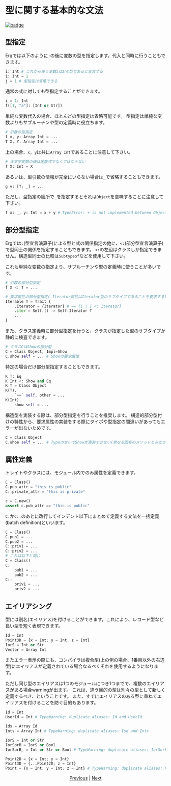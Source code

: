 # 型に関する基本的な文法

[![badge](https://img.shields.io/endpoint.svg?url=https%3A%2F%2Fgezf7g7pd5.execute-api.ap-northeast-1.amazonaws.com%2Fdefault%2Fsource_up_to_date%3Fowner%3Derg-lang%26repos%3Derg%26ref%3Dmain%26path%3Ddoc/EN/syntax/type/02_basic.md%26commit_hash%3D51de3c9d5a9074241f55c043b9951b384836b258)](https://gezf7g7pd5.execute-api.ap-northeast-1.amazonaws.com/default/source_up_to_date?owner=erg-lang&repos=erg&ref=main&path=doc/EN/syntax/type/02_basic.md&commit_hash=51de3c9d5a9074241f55c043b9951b384836b258)

## 型指定

Ergでは以下のように`:`の後に変数の型を指定します。代入と同時に行うこともできます。

```python
i: Int # これから使う変数iはInt型であると宣言する
i: Int = 1
j = 1 # 型指定は省略できる
```

通常の式に対しても型指定することができます。

```python
i = 1: Int
f([1, "a"]: [Int or Str])
```

単純な変数代入の場合、ほとんどの型指定は省略可能です。
型指定は単純な変数よりもサブルーチンや型の定義時に役立ちます。

```python
# 引数の型指定
f x, y: Array Int = ...
T X, Y: Array Int = ...
```

上の場合、`x, y`は共に`Array Int`であることに注意して下さい。

```python
# 大文字変数の値は定数式でなくてはならない
f X: Int = X
```

あるいは、型引数の情報が完全にいらない場合は`_`で省略することもできます。

```python
g v: [T; _] = ...
```

ただし、型指定の箇所で`_`を指定するとそれは`Object`を意味することに注意して下さい。

```python
f x: _, y: Int = x + y # TypeError: + is not implemented between Object and Int
```

## 部分型指定

Ergでは`:`(型宣言演算子)による型と式の関係指定の他に、`<:`(部分型宣言演算子)で型同士の関係を指定することもできます。
`<:`の左辺はクラスしか指定できません。構造型同士の比較は`Subtypeof`などを使用して下さい。

これも単純な変数の指定より、サブルーチンや型の定義時に使うことが多いです。

```python
# 引数の部分型指定
f X <: T = ...

# 要求属性の部分型指定(.Iterator属性はIterator型のサブタイプであることを要求する)
Iterable T = Trait {
    .Iterator = {Iterator} # == {I | I <: Iterator}
    .iter = Self.() -> Self.Iterator T
    ...
}
```

また、クラス定義時に部分型指定を行うと、クラスが指定した型のサブタイプか静的に検査できます。

```python
# クラスCはShowの部分型
C = Class Object, Impl=Show
C.show self = ... # Showの要求属性
```

特定の場合だけ部分型指定することもできます。

```python
K T: Eq
K Int <: Show and Eq
K T = Class Object
K(T).
    `==` self, other = ...
K(Int).
    show self = ...
```

構造型を実装する際は、部分型指定を行うことを推奨します。
構造的部分型付けの特性から、要求属性の実装をする際にタイポや型指定の間違いがあってもエラーが出ないためです。

```python
C = Class Object
C.shoe self = ... # TypoのせいでShowが実装できない(単なる固有のメソッドとみなされる)
```

## 属性定義

トレイトやクラスには、モジュール内でのみ属性を定義できます。

```python
C = Class()
C.pub_attr = "this is public"
C::private_attr = "this is private"

c = C.new()
assert c.pub_attr == "this is public"
```

`C.`か`C::`のあとに改行してインデント以下にまとめて定義する文法を一括定義(batch definition)といいます。

```python
C = Class()
C.pub1 = ...
C.pub2 = ...
C::priv1 = ...
C::priv2 = ...
# これは以下と同じ
C = Class()
C.
    pub1 = ...
    pub2 = ...
C::
    priv1 = ...
    priv2 = ...
```

## エイリアシング

型には別名(エイリアス)を付けることができます。これにより、レコード型など長い型を短く表現できます。

```python
Id = Int
Point3D = {x = Int; y = Int; z = Int}
IorS = Int or Str
Vector = Array Int
```

またエラー表示の際にも、コンパイラは複合型(上の例の場合、1番目以外の右辺型)にエイリアスが定義されている場合なるべくそれを使用するようになります。

ただし同じ型のエイリアスは1つのモジュールにつき1つまでで、複数のエイリアスがある場合warningが出ます。
これは、違う目的の型は別々の型として新しく定義するべき、ということです。
また、すでにエイリアスのある型に重ねてエイリアスを付けることを防ぐ目的もあります。

```python
Id = Int
UserId = Int # TypeWarning: duplicate aliases: Id and UserId

Ids = Array Id
Ints = Array Int # TypeWarning: duplicate aliases: Isd and Ints

IorS = Int or Str
IorSorB = IorS or Bool
IorSorB_ = Int or Str or Bool # TypeWarning: duplicate aliases: IorSorB and IorSorB_

Point2D = {x = Int; y = Int}
Point3D = {...Point2D; z = Int}
Point = {x = Int; y = Int; z = Int} # TypeWarning: duplicate aliases: Point3D and Point
```

<p align='center'>
    <a href='./01_type_system.md'>Previous</a> | <a href='./03_trait.md'>Next</a>
</p>
